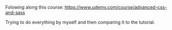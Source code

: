 Folowing along this course: https://www.udemy.com/course/advanced-css-and-sass

Trying to do everything by myself and then comparing it to the tutorial.
